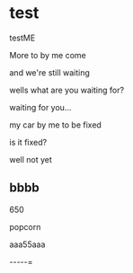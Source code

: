 # test

testME


More to by me come

and we're still waiting

wells what are you waiting for?

waiting for you...

my car by me to be fixed

is it fixed?

well not yet

bbbb
-----


650



popcorn



aaa55aaa

-----=

